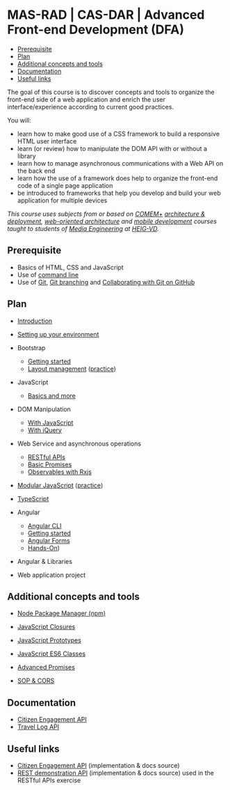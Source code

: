 # MAS-RAD | CAS-DAR | Advanced Front-end Development (DFA)

<!-- START doctoc generated TOC please keep comment here to allow auto update -->
<!-- DON'T EDIT THIS SECTION, INSTEAD RE-RUN doctoc TO UPDATE -->


- [Prerequisite](#prerequisite)
- [Plan](#plan)
- [Additional concepts and tools](#additional-concepts-and-tools)
- [Documentation](#documentation)
- [Useful links](#useful-links)

<!-- END doctoc generated TOC please keep comment here to allow auto update -->

The goal of this course is to discover concepts and tools to organize the front-end side of a web application and enrich the user interface/experience according to current good practices.

You will:

- learn how to make good use of a CSS framework to build a responsive HTML user interface
- learn (or review) how to manipulate the DOM API with or without a library
- learn how to manage asynchronous communications with a Web API on the back end
- learn how the use of a framework does help to organize the front-end code of a single page application
- be introduced to frameworks that help you develop and build your web application for multiple devices

_This course uses subjects from or based on [COMEM+][comem] [architecture & deployment][comem-archidep], [web-oriented architecture][comem-archioweb] and [mobile development][comem-devmobil] courses taught to students of [Media Engineering][im] at [HEIG-VD][heig]._

## Prerequisite

- Basics of HTML, CSS and JavaScript
- Use of [command line][cli]
- Use of [Git][git], [Git branching][git-b] and [Collaborating with Git on GitHub][collab]

## Plan

- [Introduction][dfa]
- [Setting up your environment][setup]

- Bootstrap
  - [Getting started][bb]
  - [Layout management][blm] ([practice][bex])

- JavaScript
  - [Basics and more][js-bas]

- DOM Manipulation
  - [With JavaScript][js-dom]
  - [With jQuery][jq-dom]

- Web Service and asynchronous operations
  - [RESTful APIs][rest]
  - [Basic Promises][js-prom-basic]
  - [Observables with Rxjs][rxjs]

- [Modular JavaScript][js-modules] ([practice][js-mod-practice])

- [TypeScript][ts]

- Angular
  - [Angular CLI][ng-cli]
  - [Getting started][ng]
  - [Angular Forms][ng-forms]
  - [Hands-On][ng-exercise])
  <!-- - [Navigation & Routing][ng-ui-router] ([exercise][ng-ui-router-exercise]) -->

- Angular & Libraries
  <!-- - [Angular Bootstrap][ng-bootstrap] -->
  <!-- - [Angular Geolocation][geo-api] -->
  <!-- - [Angular Leaflet][ng-leaflet] -->

- Web application project
  <!-- - [Angular Auth Starter][ng-starter] -->

## Additional concepts and tools

- [Node Package Manager (npm)][npm]

- [JavaScript Closures][js-clos]
- [JavaScript Prototypes][js-prot]
- [JavaScript ES6 Classes][js-classes]
- [Advanced Promises][js-prom]

- [SOP & CORS][sop-cors]

<!-- - [Angular Geolocation][geo-api] -->
<!-- - [Angular Leaflet][angular-leafet] -->

## Documentation

- [Citizen Engagement API][citizen-engagement-api-docs]
- [Travel Log API][travel-log-api-docs]

## Useful links

- [Citizen Engagement API][citizen-engagement-api] (implementation & docs source)
- [REST demonstration API][rest-demo] (implementation & docs source) used in the RESTful APIs exercise

[angular-leafet]: https://mediacomem.github.io/comem-archidep/latest/subjects/angular-leaflet/
[api-call]: subjects/api-call
[bb]: subjects/bootstrap
[blm]: subjects/bootstrap-layout-management
[bex]: subjects/bootstrap-practice
[citizen-engagement-api]: https://github.com/MediaComem/comem-citizen-engagement-api
[citizen-engagement-api-docs]: https://mediacomem.github.io/comem-citizen-engagement-api/
[cli]: https://mediacomem.github.io/comem-archidep/latest/subjects/cli/?home=https%3A%2F%2Fmediacomem.github.io%2Fcomem-masrad-dfa%2Flatest
[comem]: http://www.heig-vd.ch/comem
[comem-archioweb]: https://mediacomem.github.io/comem-archioweb/latest/
[comem-archidep]: https://mediacomem.github.io/comem-archidep/latest/
[comem-devmobil]: https://mediacomem.github.io/comem-devmobil/latest/
[collab]: https://mediacomem.github.io/comem-archidep/latest/subjects/git-collaborating?home=https%3A%2F%2Fmediacomem.github.io%2Fcomem-masrad-dfa%2Flatest
[dfa]: subjects/intro
[git]: https://mediacomem.github.io/comem-archidep/latest/subjects/git/?home=https%3A%2F%2Fmediacomem.github.io%2Fcomem-masrad-dfa%2Flatest
[git-b]: https://mediacomem.github.io/comem-archidep/latest/subjects/git-branching?home=https%3A%2F%2Fmediacomem.github.io%2Fcomem-masrad-dfa%2Flatest
[geo-api]: subjects/angular-geolocation/
[heig]: http://www.heig-vd.ch
[im]: https://heig-vd.ch/formations/bachelor/filieres/ingenierie-des-medias
[jq-dom]: subjects/jquery-dom
[js-ajax]: subjects/js-ajax
[js-bas]: subjects/js
[js-classes]: https://mediacomem.github.io/comem-devmobil/latest/subjects/js-classes/?home=https%3A%2F%2Fmediacomem.github.io%2Fcomem-masrad-dfa%2Flatest
[js-clos]: https://mediacomem.github.io/comem-devmobil/latest/subjects/js-closures/?home=https%3A%2F%2Fmediacomem.github.io%2Fcomem-masrad-dfa%2Flatest
[js-dom]: subjects/js-dom
[js-mod-practice]: https://github.com/Tazaf/masrad-dfa-js-module-practice
[js-modules]: https://mediacomem.github.io/comem-devmobil/latest/subjects/js-modules?home=https%3A%2F%2Fmediacomem.github.io%2Fcomem-masrad-dfa%2Flatest
[js-prom]: https://mediacomem.github.io/comem-devmobil/latest/subjects/js-promises/?home=https%3A%2F%2Fmediacomem.github.io%2Fcomem-masrad-dfa%2Flatest
[js-prom-basic]: https://mediacomem.github.io/comem-devmobil/latest/subjects/js-promises-basics/?home=https%3A%2F%2Fmediacomem.github.io%2Fcomem-masrad-dfa%2Flatest
[js-prot]: https://mediacomem.github.io/comem-devmobil/latest/subjects/js-prototypes/?home=https%3A%2F%2Fmediacomem.github.io%2Fcomem-masrad-dfa%2Flatest
[mapbox]: https://www.mapbox.com/mapbox.js/api/v3.0.1/
[ng]: https://mediacomem.github.io/comem-devmobil/latest/subjects/angular/?home=https%3A%2F%2Fmediacomem.github.io%2Fcomem-masrad-dfa%2Flatest
[ng-cli]: subjects/angular-cli
[ng-bootstrap]: subjects/angular-ui-bootstrap
[ng-exercise]: https://github.com/Tazaf/masrad-dfa-angular-starter-practice
[ng-forms]: https://mediacomem.github.io/comem-devmobil/latest/subjects/angular-forms/?home=https%3A%2F%2Fmediacomem.github.io%2Fcomem-masrad-dfa%2Flatest
[ng-prom]: subjects/angular-promises
[ng-starter]: subjects/angular-auth-starter/
[ng-ui-router]: subjects/angular-ui-router
[ng-ui-router-exercise]: https://github.com/MediaComem/comem-webdev-angular-ui-router-exercise
[npm]: https://mediacomem.github.io/comem-archioweb/2019-2020/subjects/npm/?home=https%3A%2F%2Fmediacomem.github.io%2Fcomem-masrad-dfa%2Flatest
[rest]: https://mediacomem.github.io/comem-archioweb/latest/subjects/rest/?home=https%3A%2F%2Fmediacomem.github.io%2Fcomem-masrad-dfa%2Flatest
[rest-demo]: https://github.com/MediaComem/comem-webdev-express-rest-demo
[rxjs]: https://mediacomem.github.io/comem-devmobil/latest/subjects/rxjs/?home=https%3A%2F%2Fmediacomem.github.io%2Fcomem-masrad-dfa%2Flatest
[setup]: subjects/setup
[sop-cors]: subjects/sop-cors
[travel-log-api-docs]: https://comem-travel-log-api.herokuapp.com/
[ts]: https://mediacomem.github.io/comem-devmobil/latest/subjects/ts/?home=https%3A%2F%2Fmediacomem.github.io%2Fcomem-masrad-dfa%2Flatest
